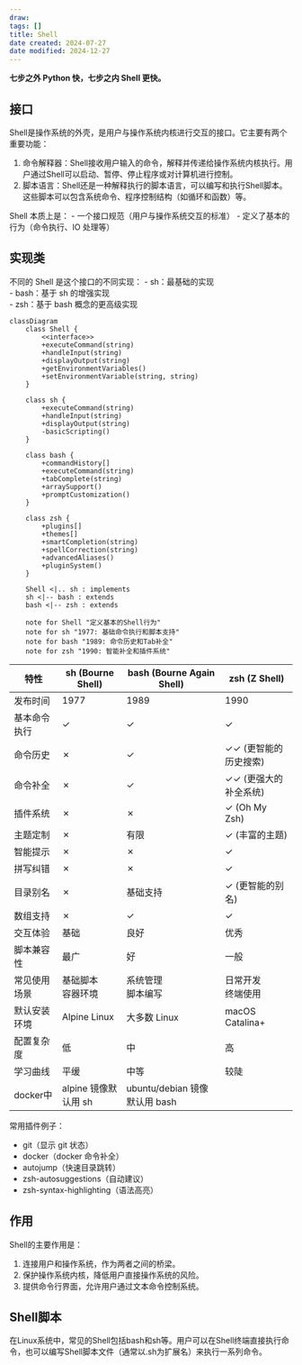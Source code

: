 ```yaml
---
draw:
tags: []
title: Shell
date created: 2024-07-27
date modified: 2024-12-27
---
```


**七步之外 Python 快，七步之内 Shell 更快。**

## 接口

Shell是操作系统的外壳，是用户与操作系统内核进行交互的接口。它主要有两个重要功能：

1. 命令解释器：Shell接收用户输入的命令，解释并传递给操作系统内核执行。用户通过Shell可以启动、暂停、停止程序或对计算机进行控制。
2. 脚本语言：Shell还是一种解释执行的脚本语言，可以编写和执行Shell脚本。这些脚本可以包含系统命令、程序控制结构（如循环和函数）等。

Shell 本质上是：
    - 一个接口规范（用户与操作系统交互的标准）
    - 定义了基本的行为（命令执行、IO 处理等）

## 实现类

不同的 Shell 是这个接口的不同实现：
    - sh：最基础的实现  
    - bash：基于 sh 的增强实现  
    - zsh：基于 bash 概念的更高级实现

```mermaid
classDiagram
    class Shell {
        <<interface>>
        +executeCommand(string)
        +handleInput(string)
        +displayOutput(string)
        +getEnvironmentVariables()
        +setEnvironmentVariable(string, string)
    }

    class sh {
        +executeCommand(string)
        +handleInput(string)
        +displayOutput(string)
        -basicScripting()
    }

    class bash {
        +commandHistory[]
        +executeCommand(string)
        +tabComplete(string)
        +arraySupport()
        +promptCustomization()
    }

    class zsh {
        +plugins[]
        +themes[]
        +smartCompletion(string)
        +spellCorrection(string)
        +advancedAliases()
        +pluginSystem()
    }

    Shell <|.. sh : implements
    sh <|-- bash : extends
    bash <|-- zsh : extends

    note for Shell "定义基本的Shell行为"
    note for sh "1977: 基础命令执行和脚本支持"
    note for bash "1989: 命令历史和Tab补全"
    note for zsh "1990: 智能补全和插件系统"
```

| 特性      | sh (Bourne Shell) | bash (Bourne Again Shell) | zsh (Z Shell)   |
| ------- | ----------------- | ------------------------- | --------------- |
| 发布时间    | 1977              | 1989                      | 1990            |
| 基本命令执行  | ✓                 | ✓                         | ✓               |
| 命令历史    | ✗                 | ✓                         | ✓✓ (更智能的历史搜索)   |
| 命令补全    | ✗                 | ✓                         | ✓✓ (更强大的补全系统)   |
| 插件系统    | ✗                 | ✗                         | ✓ (Oh My Zsh)   |
| 主题定制    | ✗                 | 有限                        | ✓ (丰富的主题)       |
| 智能提示    | ✗                 | ✗                         | ✓               |
| 拼写纠错    | ✗                 | ✗                         | ✓               |
| 目录别名    | ✗                 | 基础支持                      | ✓ (更智能的别名)      |
| 数组支持    | ✗                 | ✓                         | ✓               |
| 交互体验    | 基础                | 良好                        | 优秀              |
| 脚本兼容性   | 最广                | 好                         | 一般              |
| 常见使用场景  | 基础脚本<br>容器环境      | 系统管理<br>脚本编写              | 日常开发<br>终端使用    |
| 默认安装环境  | Alpine Linux      | 大多数 Linux                 | macOS Catalina+ |
| 配置复杂度   | 低                 | 中                         | 高               |
| 学习曲线    | 平缓                | 中等                        | 较陡              |
| docker中 | alpine 镜像默认用 sh   | ubuntu/debian 镜像默认用 bash  |                 |

常用插件例子：

- git（显示 git 状态）
- docker（docker 命令补全）
- autojump（快速目录跳转）
- zsh-autosuggestions（自动建议）
- zsh-syntax-highlighting（语法高亮）

## 作用

Shell的主要作用是：

1. 连接用户和操作系统，作为两者之间的桥梁。
2. 保护操作系统内核，降低用户直接操作系统的风险。
3. 提供命令行界面，允许用户通过文本命令控制系统。

## Shell脚本

在Linux系统中，常见的Shell包括bash和sh等。用户可以在Shell终端直接执行命令，也可以编写Shell脚本文件（通常以.sh为扩展名）来执行一系列命令。
